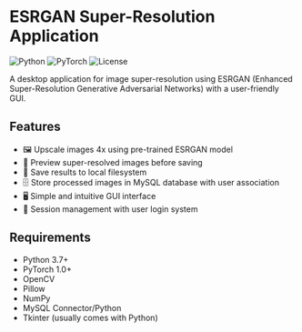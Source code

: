 # ESRGAN Super-Resolution Application

![Python](https://img.shields.io/badge/Python-3.7+-blue.svg)
![PyTorch](https://img.shields.io/badge/PyTorch-1.0+-red.svg)
![License](https://img.shields.io/badge/License-MIT-green.svg)

A desktop application for image super-resolution using ESRGAN (Enhanced Super-Resolution Generative Adversarial Networks) with a user-friendly GUI.

## Features

- 🖼️ Upscale images 4x using pre-trained ESRGAN model
- 👀 Preview super-resolved images before saving
- 💾 Save results to local filesystem
- 🗄️ Store processed images in MySQL database with user association
- 🖥️ Simple and intuitive GUI interface
- 🔄 Session management with user login system

## Requirements

- Python 3.7+
- PyTorch 1.0+
- OpenCV
- Pillow
- NumPy
- MySQL Connector/Python
- Tkinter (usually comes with Python)
